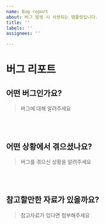 ```yaml
---
name: Bug report
about: 버그 발생 시 사용되는 템플릿입니다.
title: ''
labels: ''
assignees: ''

---
```


# 버그 리포트

## 어떤 버그인가요?

> 버그에 대해 알려주세요

<br><br>

## 어떤 상황에서 겪으셨나요?

> 버그를 겪으신 상황을 알려주세요

<br><br>

## 참고할만한 자료가 있을까요?

> 참고자료가 있다면 첨부해주세요

<br><br>
